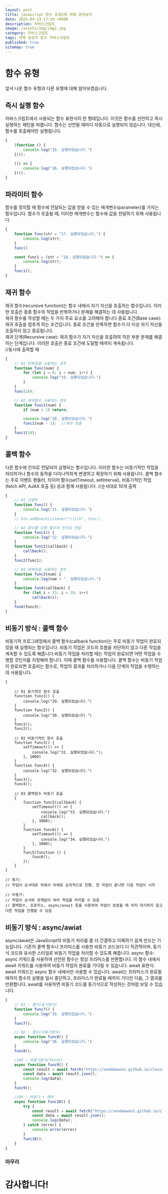 ```yaml
---
layout: post
title: javascript 함수 유형2에 대해 알아보자
date: 2024-04-13 17:29 +0900
description: 자바스크립트
image: /assets/img/img2.jpg
category: 자바스크립트
tags: 객체 생성자 함수 자바스크립트
published: true
sitemap: true
---
```


# 함수 유형
앞서 나온 함수 유형과 다른 유형에 대해 알아보겠습니다.

## 즉시 실행 함수
자바스크립트에서 사용되는 함수 표현식의 한 형태입니다. 이것은 함수를 선언하고 즉시 실행하는 패턴을 따릅니다. 함수는 선언될 때마다 자동으로 실행되지 않습니다. 대신에, 함수를 호출해야만 실행됩니다.
````javascript
{
    (function () {
        console.log("15. 실행되었습니다.")
    })();

    (() => {
        console.log("16. 실행되었습니다.")
    })();
}
````
##  파라미터 함수
함수를 정의할 때 함수에 전달되는 값을 받을 수 있는 매개변수(parameter)를 가지는 함수입니다. 함수가 호출될 때, 이러한 매개변수는 함수에 값을 전달하기 위해 사용됩니다.   
````javascript
{
    function func(str = "17. 실행되었습니다.") {
        console.log(str);
    }
    func()

    const func1 = (str = "18. 실행되었습니다.") => {
        console.log(str);
    }
    func1();
}
````
## 재귀 함수
재귀 함수(recursive function)는 함수 내에서 자기 자신을 호출하는 함수입니다. 이러한 호출은 종종 함수의 작업을 반복하거나 문제를 해결하는 데 사용됩니다.<br>
재귀 함수를 작성할 때는 두 가지 주요 요소를 고려해야 합니다
종료 조건(Base case): 재귀 호출을 멈추게 하는 조건입니다. 종료 조건을 만족하면 함수가 더 이상 자기 자신을 호출하지 않고 종료됩니다.<br>
재귀 단계(Recursive case): 재귀 함수가 자기 자신을 호출하여 작은 부분 문제를 해결하는 단계입니다. 이러한 호출은 종료 조건에 도달할 때까지 계속됩니다.<br>
//동시에 출력할 때<br>
````javascript
{    
    // 01 반복문을 사용하는 경우
    function func(num) {
        for (let i = 0; i < num; i++) {
            console.log("19. 실행되었습니다.")
        }
    }
    func(10);

    // 02 재귀함수 사용하는 경우
    function func1(num) {
        if (num < 1) return;

        console.log("20. 실행되었습니다.")
        func1(num - 1);  //재귀 호출
    }
    func1(10);
}
````

## 콜백 함수
다른 함수에 인자로 전달되어 실행되는 함수입니다. 이러한 함수는 비동기적인 작업을 처리하거나 함수의 동작을 다이나믹하게 변경하고 확장하기 위해 사용됩니다.
콜백 함수는 주로 이벤트 핸들러, 타이머 함수(setTimeout, setInterval), 비동기적인 작업(fetch API, AJAX 호출 등) 등과 함께 사용됩니다.
//순서대로 10개 출력
````javascript
{
    // 01 이벤트
    function func() {
        console.log("21. 실행되었습니다.")
    }
    // btn.addEventListener("click", func);

    // 02 함수를 다른 함수의 인자로 전달
    function func1() {
        console.log("22. 실행되었습니다.")
    }
    function func2(callback) {
        callback();
    }
    func2(func1);

    // 03 반복문을 사용하는 경우
    function func3(num) {
        console.log(num + ". 실행되었습니다.")
    }
    function fun4(callback) {
        for (let i = 23; i < 28; i++)
            callback(i);
    }
    fun4(func3);
}
````

## 비동기 방식 : 콜백 함수
비동기적 프로그래밍에서 콜백 함수(callback function)는 주로 비동기 작업이 완료되었을 때 실행되는 함수입니다. 비동기 작업은 코드의 흐름을 차단하지 않고 다른 작업을 계속할 수 있도록 해줍니다.비동기 작업을 처리할 때는 작업이 완료되면 어떤 작업을 수행할 것인지를 지정해야 합니다. 이때 콜백 함수를 사용합니다. 콜백 함수는 비동기 작업이 완료되면 호출되는 함수로, 작업의 결과를 처리하거나 다음 단계의 작업을 수행하는 데 사용됩니다.
````javscript
{

    // 01 동기적인 함수 호출
    function func1() {
        console.log("29. 실행되었습니다.")
    }
    function func2() {
        console.log("30. 실행되었습니다.")
    }
    func1();
    func2();

    // 02 비동기적인 함수 호출
    function func3() {
        setTimeout(() => {
            console.log("31. 실행되었습니다.");
        }, 1000)
    }
    function func4() {
        console.log("32. 실행되었습니다.")
    }
    func3();
    func4();

    // 03 콜백함수 비동기 호출
    {
        function func5(callback) {
            setTimeout(() => {
                console.log("33. 실행되었습니다.")
                callback();
            }, 1000);
        }
        function func6() {
            setTimeout(() => {
                console.log("34. 실행되었습니다.")
            }, 1000);
        }
        func5(function () {
            func6();
        });
    }
}
````
    // 동기: 
    // 작업이 순서대로 위에서 아래로 순차적으로 진행. 한 작업이 끝나면 다음 작업이 시작

    // 비동기: 
    // 작업이 순서와 관계없이 여러 작업을 처리할 수 있음
    // 콜백함수, 프로미스, async/aswit 등을 사용하여 작업이 완료될 때 까지 대기하지 않고 다른 작업을 진행할 수 있음

## 비동기 방식 : async/awiat
async/await은 JavaScript의 비동기 처리를 좀 더 간결하고 이해하기 쉽게 만드는 기능입니다. 기존의 콜백 함수나 프라미스를 사용한 비동기 코드보다 더 직관적이며, 동기식 코드와 유사한 스타일로 비동기 작업을 처리할 수 있도록 해줍니다.
async 함수: async 키워드를 사용하여 선언된 함수는 항상 프라미스를 반환합니다. 이 함수 내에서 await 키워드를 사용하여 비동기 작업의 완료를 기다릴 수 있습니다.
await 표현식: await 키워드는 async 함수 내에서만 사용할 수 있습니다. await는 프라미스가 완료될 때까지 함수의 실행을 일시 중단하고, 프라미스가 완료될 때까지 기다린 다음, 그 결과를 반환합니다. await를 사용하면 비동기 코드를 동기식으로 작성하는 것처럼 보일 수 있습니다.
````javascript
{
    // 01 : 함수(동기방식)
    function func7() {
        console.log("35. 실행되었습니다.")
    }
    func7();

    // 02 : 함수(비동기방식)
    async function func8() {
        console.log("36. 실행되었습니다.")
    }
    func8();

    //03 : 비동기방식(fetch)
    async function func9() {
        const result = await fetch("https://seodaewon1.github.io/class2024/json/gineungsaJC2005_02.json")
        const data = await result.json();
        console.log(data);
    }
    func9();

    //04 : 비동기 + 에러
    async function func10() {
        try {
            const result = await fetch("https://seodaewon1.github.io/class2024/json/gineungsaJC2005_02.json")
            const data = await result.json();
            console.log(data);
        } catch (error) {
            console.error(error)
        }
        func10();
    }
}
````

### 마무리


# 감사합니다!
